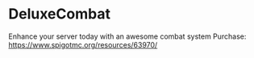 # DeluxeCombat
Enhance your server today with an awesome combat system
Purchase: https://www.spigotmc.org/resources/63970/
